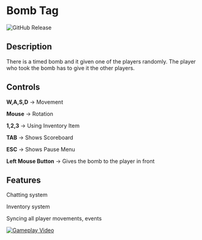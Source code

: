 # Bomb Tag
![GitHub Release](https://img.shields.io/badge/Released-23.02.23-blue)


## Description
There is a timed bomb and it given one of the players randomly. The player who took the bomb has to give it the other players.


## Controls

**W,A,S,D** -> Movement

**Mouse** -> Rotation

**1,2,3** -> Using Inventory Item

**TAB** -> Shows Scoreboard

**ESC** -> Shows Pause Menu

**Left Mouse Button** -> Gives the bomb to the player in front


## Features

Chatting system

Inventory system

Syncing all player movements, events

[![Gameplay Video](https://img.youtube.com/vi/_UMsY6TIVSQ/0.jpg)](https://www.youtube.com/watch?v=_UMsY6TIVSQ)



